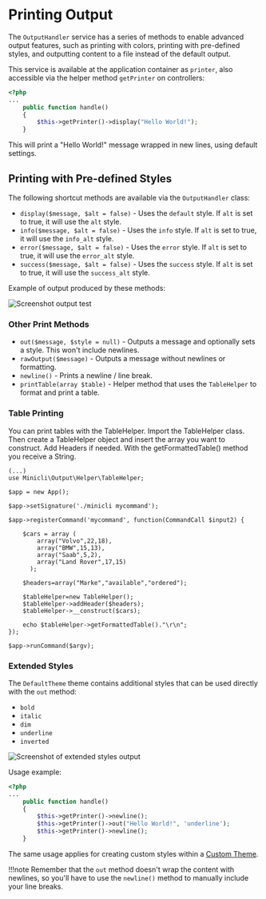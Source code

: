 # Printing Output

The `OutputHandler` service has a series of methods to enable advanced output features, such as printing with colors, printing with pre-defined styles, and outputting content to a file instead of the default output.

This service is available at the application container as `printer`, also accessible via the helper method `getPrinter` on controllers:


```php
<?php
...
    public function handle()
    {       
        $this->getPrinter()->display("Hello World!");
    }
```


This will print a "Hello World!" message wrapped in new lines, using default settings. 

## Printing with Pre-defined Styles

The following shortcut methods are available via the `OutputHandler` class:

- `display($message, $alt = false)` - Uses the `default` style. If `alt` is set to true, it will use the `alt` style.
- `info($message, $alt = false)` - Uses the `info` style. If `alt` is set to true, it will use the `info_alt` style.
- `error($message, $alt = false)` - Uses the `error` style. If `alt` is set to true, it will use the `error_alt` style.
- `success($message, $alt = false)` - Uses the `success` style. If `alt` is set to true, it will use the `success_alt` style.

Example of output produced by these methods:

![Screenshot output test](../images/output_styles.png)

### Other Print Methods

- `out($message, $style = null)` - Outputs a message and optionally sets a style. This won't include newlines.
- `rawOutput($message)` - Outputs a message without newlines or formatting.
- `newline()` - Prints a newline / line break.
- `printTable(array $table)` - Helper method that uses the `TableHelper` to format and print a table.

### Table Printing
You can print tables with the TableHelper. Import the TableHelper class. Then create a TableHelper object and insert the
array you want to construct. Add Headers if needed. With the getFormattedTable() method you receive a String. 

```
(...)
use Minicli\Output\Helper\TableHelper;

$app = new App();

$app->setSignature('./minicli mycommand');

$app->registerCommand('mycommand', function(CommandCall $input2) {

    $cars = array (
        array("Volvo",22,18),
        array("BMW",15,13),
        array("Saab",5,2),
        array("Land Rover",17,15)
      );

    $headers=array("Marke","available","ordered");

    $tableHelper=new TableHelper();
    $tableHelper->addHeader($headers);
    $tableHelper->__construct($cars);

    echo $tableHelper->getFormattedTable()."\r\n";
});

$app->runCommand($argv);
```

### Extended Styles

The `DefaultTheme` theme contains additional styles that can be used directly with the `out` method:


- `bold`
- `italic`
- `dim`
- `underline`
- `inverted`

![Screenshot of extended styles output](../images/screenshot_extended_styles.png)

Usage example:

```php
<?php
...
    public function handle()
    {   
        $this->getPrinter()->newline();    
        $this->getPrinter()->out("Hello World!", 'underline');
        $this->getPrinter()->newline(); 
    }
```

The same usage applies for creating custom styles within a [Custom Theme](/07-themes/).

!!!note
    Remember that the `out` method doesn't wrap the content with newlines, so you'll have to use the `newline()` method to manually include your line breaks.
